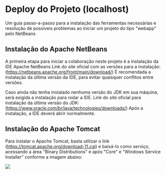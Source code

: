 # Deploy do Projeto (localhost)
Um guia passo-a-passo para a instalação das ferramentas necessárias e resolução de possíveis problemas ao iniciar um projeto do tipo "webapp" pelo NetBeans

## Instalação do Apache NetBeans

A primeira etapa para iniciar a colaboração neste projeto é a instalação da IDE Apache NetBeans
Link do site oficial com as versões para a instalação: (https://netbeans.apache.org/front/main/download/)
É recomendada a instalação da última versão da IDE, para evitar quaisquer conflitos entre versões.

Caso ainda não tenha instalado nenhuma versão do JDK em sua máquina, será exigida a instalação para rodar a IDE.
Link do site oficial para instalação da última versão do JDK: (https://www.oracle.com/br/java/technologies/downloads/)
Após a instalação, a IDE deverá abrir normalmente.

## Instalação do Apache Tomcat

Para instalar o Apache Tomcat, basta utilizar o link (https://tomcat.apache.org/download-11.cgi) e baixá-lo como serviço, acessando a área "Binary Distributions" e após "Core" e "Windows Service Installer" conforme a imagem abaixo:

<img src="/assets/img/tomcat-download1">
